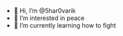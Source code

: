 - 👋 Hi, I’m @5har0varik
- 👀 I’m interested in peaсe
- 🌱 I’m currently learning how to fight

<!---
5har0varik/5har0varik is a ✨ special ✨ repository because its `README.md` (this file) appears on your GitHub profile.
You can click the Preview link to take a look at your changes.
--->

